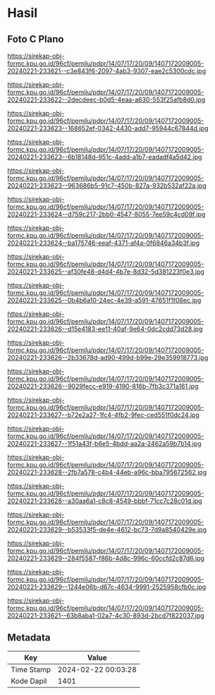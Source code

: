 # Hasil

## Foto C Plano

https://sirekap-obj-formc.kpu.go.id/96cf/pemilu/pdpr/14/07/17/20/09/1407172009005-20240221-233621--c3e843f6-2097-4ab3-9307-eae2c5300cdc.jpg

https://sirekap-obj-formc.kpu.go.id/96cf/pemilu/pdpr/14/07/17/20/09/1407172009005-20240221-233622--2decdeec-b0d5-4eaa-a630-553f25afb8d0.jpg

https://sirekap-obj-formc.kpu.go.id/96cf/pemilu/pdpr/14/07/17/20/09/1407172009005-20240221-233623--168652ef-0342-4430-add7-95944c67844d.jpg

https://sirekap-obj-formc.kpu.go.id/96cf/pemilu/pdpr/14/07/17/20/09/1407172009005-20240221-233623--6b18148d-951c-4add-a1b7-eadadf4a5d42.jpg

https://sirekap-obj-formc.kpu.go.id/96cf/pemilu/pdpr/14/07/17/20/09/1407172009005-20240221-233623--963686b5-91c7-450b-827a-932b532af22a.jpg

https://sirekap-obj-formc.kpu.go.id/96cf/pemilu/pdpr/14/07/17/20/09/1407172009005-20240221-233624--d759c217-2bb0-4547-8055-7ee59c4cd09f.jpg

https://sirekap-obj-formc.kpu.go.id/96cf/pemilu/pdpr/14/07/17/20/09/1407172009005-20240221-233624--ba175746-eeaf-4371-af4a-0f6846a34b3f.jpg

https://sirekap-obj-formc.kpu.go.id/96cf/pemilu/pdpr/14/07/17/20/09/1407172009005-20240221-233625--af30fe48-d4d4-4b7e-8d32-5d381223f0e3.jpg

https://sirekap-obj-formc.kpu.go.id/96cf/pemilu/pdpr/14/07/17/20/09/1407172009005-20240221-233625--0b4b6a10-24ec-4e39-a591-47651f1f08ec.jpg

https://sirekap-obj-formc.kpu.go.id/96cf/pemilu/pdpr/14/07/17/20/09/1407172009005-20240221-233626--d15e4183-ee11-40af-9e64-0dc2cdd73d28.jpg

https://sirekap-obj-formc.kpu.go.id/96cf/pemilu/pdpr/14/07/17/20/09/1407172009005-20240221-233626--2b33678d-ad90-499d-b99e-29e359918773.jpg

https://sirekap-obj-formc.kpu.go.id/96cf/pemilu/pdpr/14/07/17/20/09/1407172009005-20240221-233626--9029fecc-e919-4190-816b-7fb3c371a161.jpg

https://sirekap-obj-formc.kpu.go.id/96cf/pemilu/pdpr/14/07/17/20/09/1407172009005-20240221-233627--b72e2a27-1fc4-4fb2-9fec-ced551f0dc24.jpg

https://sirekap-obj-formc.kpu.go.id/96cf/pemilu/pdpr/14/07/17/20/09/1407172009005-20240221-233627--1f51a43f-b6e5-4bdd-aa2a-2462a59b7b14.jpg

https://sirekap-obj-formc.kpu.go.id/96cf/pemilu/pdpr/14/07/17/20/09/1407172009005-20240221-233628--2fb7a578-c4b4-44eb-a96c-bba795672562.jpg

https://sirekap-obj-formc.kpu.go.id/96cf/pemilu/pdpr/14/07/17/20/09/1407172009005-20240221-233628--a30aa6a1-c8c8-4549-bbbf-71cc7c28c01d.jpg

https://sirekap-obj-formc.kpu.go.id/96cf/pemilu/pdpr/14/07/17/20/09/1407172009005-20240221-233629--b53533f5-de4e-4612-bc73-7d9a8540429e.jpg

https://sirekap-obj-formc.kpu.go.id/96cf/pemilu/pdpr/14/07/17/20/09/1407172009005-20240221-233629--284f5587-f86b-4d8c-996c-60ccfd2c87d6.jpg

https://sirekap-obj-formc.kpu.go.id/96cf/pemilu/pdpr/14/07/17/20/09/1407172009005-20240221-233629--1244e06b-d67c-4634-9991-2525958cfb0c.jpg

https://sirekap-obj-formc.kpu.go.id/96cf/pemilu/pdpr/14/07/17/20/09/1407172009005-20240221-233621--63b8aba1-02a7-4c30-893d-2bcd7f822037.jpg


## Metadata

| Key        | Value               |
| ---------- | ------------------- |
| Time Stamp | 2024-02-22 00:03:28 |
| Kode Dapil | 1401                |




